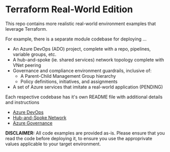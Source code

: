 # Terraform Real-World Edition

This repo contains more realistic real-world environment examples that leverage Terraform.

For example, there is a separate module codebase for deploying ...

- An Azure DevOps (ADO) project, complete with a repo, pipelines, variable groups, etc.
- A hub-and-spoke (ie. shared services) network topology complete with VNet peering
- Governance and compliance environment guardrails, inclusive of:
  - A Parent-Child Management Group hierarchy
  - Policy definitions, initiatives, and assignments
- A set of Azure services that imitate a real-world application (PENDING)

Each respective codebase has it's own README file with additional details and instructions

- [Azure DevOps](./AzureDevOps)
- [Hub-and-Spoke Network](./Networking)
- [Azure Governance](./Governance)

**DISCLAIMER:** All code examples are provided as-is. Please ensure that you read the code before deploying it, to ensure you use the approprivate values applicable to your target environment.
